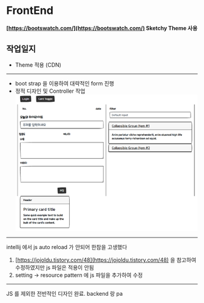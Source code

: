 # FrontEnd

**[https://bootswatch.com/](https://bootswatch.com/) Sketchy Theme 사용**


## 작업일지

- Theme 적용 (CDN)
------
- boot strap 을 이용하여 대략적인 form 진행
- 정적 디자인 및 Controller 작업
![기초디자인](https://github.com/bluewow/makeTime/blob/master/assets/init-layout.png)
------
intellij 에서 js auto reload 가 안되어 한참을 고생했다
1. [https://jojoldu.tistory.com/48](https://jojoldu.tistory.com/48) 을 참고하여 수정하였지만 js 파일은 적용이 안됨
2. setting -> resource pattern 에 js 파일을 추가하여 수정

------------
JS 를 제외한 전반적인 디자인 완료. backend 랑 pa




<!--stackedit_data:
eyJoaXN0b3J5IjpbLTY3NzU2ODQ2OSwtMTg0OTM5MjI3MywxNT
k0NDYyODUzLDE5MTYzNjQ4NzUsLTExOTg4MjQ3MDJdfQ==
-->